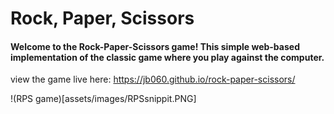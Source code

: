 # Rock, Paper, Scissors
#### Welcome to the Rock-Paper-Scissors game! This simple web-based implementation of the classic game where you play against the computer.
view the game live here: https://jb060.github.io/rock-paper-scissors/

!(RPS game)[assets/images/RPSsnippit.PNG]
